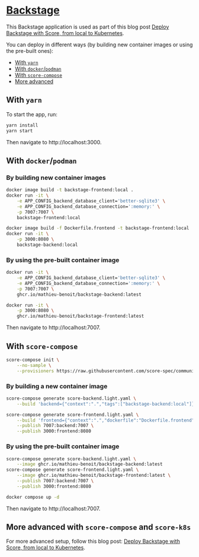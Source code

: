 # [Backstage](https://backstage.io)

This Backstage application is used as part of this blog post [Deploy Backstage with Score, from local to Kubernetes](https://medium.com/@mabenoit/deploy-backstage-with-score-45bb2d7c2d90).

You can deploy in different ways (by building new container images or using the pre-built ones):
- [With `yarn`](#with-yarn)
- [With `docker`/`podman`](#with-dockerpodman)
- [With `score-compose`](#with-score-compose)
- [More advanced](#more-advanced)

## With `yarn`

To start the app, run:

```sh
yarn install
yarn start
```

Then navigate to http://localhost:3000.

## With `docker`/`podman`

### By building new container images

```sh
docker image build -t backstage-frontend:local .
docker run -it \
    -e APP_CONFIG_backend_database_client='better-sqlite3' \
    -e APP_CONFIG_backend_database_connection=':memory:' \
    -p 7007:7007 \
    backstage-frontend:local

docker image build -f Dockerfile.frontend -t backstage-frontend:local .
docker run -it \
    -p 3000:8080 \
    backstage-backend:local
```

### By using the pre-built container image

```sh
docker run -it \
    -e APP_CONFIG_backend_database_client='better-sqlite3' \
    -e APP_CONFIG_backend_database_connection=':memory:' \
    -p 7007:7007 \
    ghcr.io/mathieu-benoit/backstage-backend:latest

docker run -it \
    -p 3000:8080 \
    ghcr.io/mathieu-benoit/backstage-frontend:latest
```

Then navigate to http://localhost:7007.

## With `score-compose`

```bash
score-compose init \
    --no-sample \
    --provisioners https://raw.githubusercontent.com/score-spec/community-provisioners/refs/heads/main/dns/score-compose/10-dns-with-url.provisioners.yaml
```

### By building a new container image

```bash
score-compose generate score-backend.light.yaml \
    --build 'backend={"context":".","tags":["backstage-backend:local"]}'

score-compose generate score-frontend.light.yaml \
    --build 'frontend={"context":".","dockerfile":"Dockerfile.frontend","tags":["backstage-frontend:local"]}' \
    --publish 7007:backend:7007 \
    --publish 3000:frontend:8080
```

### By using the pre-built container image

```bash
score-compose generate score-backend.light.yaml \
    --image ghcr.io/mathieu-benoit/backstage-backend:latest
score-compose generate score-frontend.light.yaml \
    --image ghcr.io/mathieu-benoit/backstage-frontend:latest \
    --publish 7007:backend:7007 \
    --publish 3000:frontend:8080
```

```bash
docker compose up -d
```

Then navigate to http://localhost:7007.

## More advanced with `score-compose` and `score-k8s`

For more advanced setup, follow this blog post: [Deploy Backstage with Score, from local to Kubernetes](https://medium.com/@mabenoit/deploy-backstage-with-score-45bb2d7c2d90).
